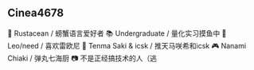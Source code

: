## Cinea4678

🦀 Rustacean / 螃蟹语言爱好者
📚 Undergraduate / 量化实习摸鱼中
💫 Leo/need / 喜欢雷欧尼
🎹 Tenma Saki & icsk / 推天马咲希和icsk
🎮 Nanami Chiaki / 弹丸七海厨
📷 不是正经搞技术的人（逃
